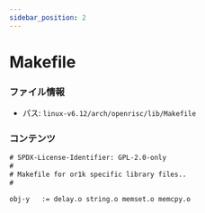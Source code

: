 ```yaml
---
sidebar_position: 2
---
```

# Makefile

### ファイル情報

- パス: `linux-v6.12/arch/openrisc/lib/Makefile`

### コンテンツ

```txt
# SPDX-License-Identifier: GPL-2.0-only
#
# Makefile for or1k specific library files..
#

obj-y	:= delay.o string.o memset.o memcpy.o

```
